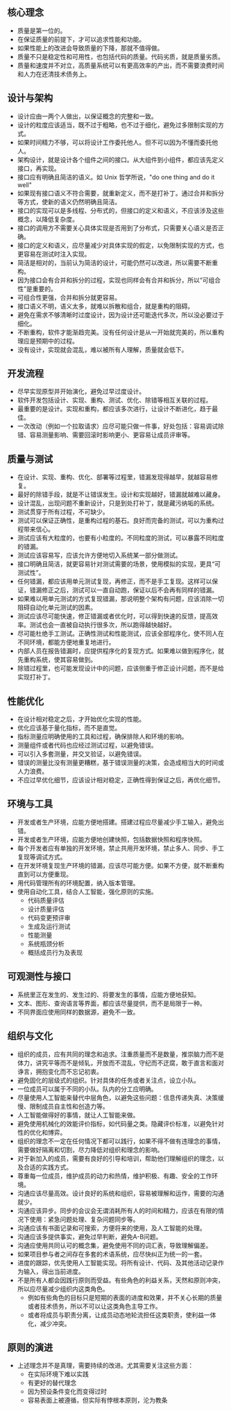 ## 核心理念

* 质量是第一位的。
* 在保证质量的前提下，才可以追求性能和功能。
* 如果性能上的改进会导致质量的下降，那就不值得做。
* 质量不只是稳定性和可用性，也包括代码的质量。代码劣质，就是质量劣质。
* 质量和速度并不对立，高质量系统可以有更高效率的产出，而不需要浪费时间和人力在还清技术债务上。

## 设计与架构

* 设计应由一两个人做出，以保证概念的完整和一致。
* 设计的粒度应该适当，既不过于粗略，也不过于细化，避免过多限制实现的方式。
* 如果时间精力不够，可以将设计工作委托他人。但不可以因为不懂而委托他人。
* 架构设计，就是设计各个组件之间的接口。从大组件到小组件，都应该先定义接口，再实现。
* 接口应有明确且简洁的语义。如 Unix 哲学所说，"do one thing and do it well"
* 如果现有接口语义不符合需要，就重新定义，而不是打补丁。通过合并和拆分等方式，使新的语义仍然明确且简洁。
* 接口的实现可以是多线程、分布式的，但接口的定义和语义，不应该涉及这些概念，以降低复杂度。
* 接口的调用方不需要关心具体实现是否用到了分布式，只需要关心语义是否正确。
* 接口的定义和语义，应尽量减少对具体实现的假定，以免限制实现的方式，也更容易在测试时注入实现。
* 简洁是相对的，当前认为简洁的设计，可能仍然可以改进，所以需要不断重构。
* 因为接口会有合并和拆分的过程，实现也同样会有合并和拆分，所以“可组合性”是重要的。
* 可组合性更强，合并和拆分就更容易。
* 接口语义不明，语义太多，就难以拆散和组合，就是重构的阻碍。
* 避免在需求不够清晰时过度设计，因为设计还可能迭代多次，所以没必要过于细化。
* 不断重构，软件才能渐趋完美。没有任何设计是从一开始就完美的，所以重构理应是预期中的过程。
* 没有设计，实现就会混乱，难以被所有人理解，质量就会低下。

## 开发流程

* 尽早实现原型并开始演化，避免过早过度设计。
* 软件开发包括设计、实现、重构、测试、优化、除错等相互关联的过程。
* 最重要的是设计。实现和重构，都应该多次进行，让设计不断进化，趋于最佳。
* 一次改动（例如一个拉取请求）应尽可能只做一件事，好处包括：容易调试除错、容易测量影响、需要回滚时影响更小、更容易让成员评审等。

## 质量与测试

* 在设计、实现、重构、优化、部署等过程里，错漏发现得越早，就越容易修复。
* 最好的除错手段，就是不让错误发生。设计和实现越好，错漏就越难以藏身。
* 设计混乱，出现问题不重新设计，只是到处打补丁，就是藏污纳垢的系统。
* 测试贯穿于所有过程，不可缺少。
* 测试可以保证正确性，是重构过程的基石。良好而完备的测试，可以为重构过程带来信心。
* 测试应该有大粒度的，也要有小粒度的。不同粒度的测试，可以暴露不同粒度的错漏。
* 测试应该容易写，应该允许方便地切入系统某一部分做测试。
* 接口明确且简洁，就更容易针对测试需要的场景，使用模拟的实现，更具“可测试性”。
* 任何错漏，都应该用单元测试复现，再修正，而不是手工复现。这样可以保证，错漏修正之后，测试可以一直自动跑，保证以后不会再有同样的错漏。
* 如果难以用单元测试的方式复现错漏，那说明整个架构有问题，应该消除一切阻碍自动化单元测试的因素。
* 测试应该尽可能快速，修正错漏或者优化时，可以得到快速的反馈，提高效率。测试也会一直被自动执行很多次，所以跑得越快越好。
* 尽可能杜绝手工测试。正确性测试和性能测试，应该全部程序化，使不同人在不同环境，都能方便地重复地进行。
* 内部人员在报告错漏时，应提供程序化的复现方式。如果难以做到程序化，就先重构系统，使其容易做到。
* 除错过程里，也可能发现设计中的问题，应该侧重于修正设计问题，而不是给实现打补丁。

## 性能优化

* 在设计相对稳定之后，才开始优化实现的性能。
* 优化应该基于量化指标，而不是直觉。
* 指标测量应明确使用的工具和过程，确保排除人和环境的影响。
* 测量组件或者代码也应经过测试过程，以避免错误。
* 可以引入多套测量，并交叉验证，以避免错误。
* 错误的测量比没有测量更糟糕，基于错误测量的决策，会造成相当大的时间或人力浪费。
* 不应过早优化细节，应该设计相对稳定，正确性得到保证之后，再优化细节。

## 环境与工具

* 开发或者生产环境，应能方便地搭建。搭建过程应尽量减少手工输入，避免出错。
* 开发或者生产环境，应能方便地创建快照，包括数据快照和程序快照。
* 每个开发者应有单独的开发环境，禁止共用开发环境，禁止多人、同步、手工复现等调试方式。
* 在开发环境复现生产环境的错漏，应该尽可能方便。如果不方便，就不断重构直到可以方便重现。
* 用代码管理所有的环境配置，纳入版本管理。
* 使用自动化工具，结合人工智能，强化原则的实施。
	* 代码质量评估
	* 设计质量评估
	* 代码变更预评审
	* 生成及运行测试
	* 性能测量
	* 系统瓶颈分析
	* 概括成员行为及表现

## 可观测性与接口

* 系统里正在发生的、发生过的、将要发生的事情，应能方便地获知。
* 文本、图形、查询语言等界面，都应该尽量提供，而不是局限于一种。
* 不同界面应使用同样的数据源，避免不一致。

## 组织与文化

* 组织的成员，应有共同的理念和追求。注重质量而不是数量，推崇脑力而不是体力，讲究平等而不是倾轧，开放而不混乱，守纪而不迂腐，敢于直言和面对诤言，拥抱变化而不忘记初衷。
* 避免固化的层级式的组织。针对具体的任务或者关注点，设立小队。
* 一位成员可以属于不同的小队。队内的分工应明确。
* 尽量使用人工智能来替代中层角色，以避免这些问题：信息传递失真、决策缓慢、限制成员自主性和创造力等。
* 人工智能做得好的事情，就让人工智能来做。
* 避免使用机械化的效能评价指标，如代码量之类。隐藏评价标准，以避免针对性的优化和博弈。
* 组织的理念不一定在任何情况下都可以践行，如果不得不做有违理念的事情，需要做好隔离和切割，尽力降低对组织和理念的影响。
* 对于新加入的成员，需要有良好的引导和培训，帮助他们理解组织的理念，以及合适的实践方式。
* 尊重每一位成员，维护成员的动力和热情，维护积极、有趣、安全的工作环境。
* 沟通应该尽量高效。设计良好的系统和组织，容易被理解和运作，需要的沟通就少。
* 沟通应该异步。同步的会议会无谓消耗所有人的时间和精力，应该在有限的情况下使用：紧急问题处理、复杂问题同步等。
* 沟通应该有书面记录和可搜索，方便将来的使用，及人工智能的处理。
* 沟通应该多提供事实，避免过早判断，避免A-B问题。
* 沟通应使用共同认可的概念集，避免使用不同的词汇表，导致理解偏差。
* 如果项目参与者之间存在多套的术语系统，应尽快纠正为统一的一套。
* 进度的跟踪，优先使用人工智能实现。将所有设计、代码、及其他活动记录作为输入，得出当前进度。
* 不是所有人都会因践行原则而受益。有些角色的利益关系，天然和原则冲突，所以应尽量减少组织内这类角色。
	* 例如有些角色的目标只是短期的表面的进度和效果，并不关心长期的质量或者技术债务，所以不可以让这类角色主导工作。
	* 或者将成员与职责分离，让成员动态地轮流担任这类职责，使利益一体化，减少冲突。

## 原则的演进

* 上述理念并不是真理，需要持续的改进。尤其需要关注这些方面：
	* 在实际环境下难以实践
	* 有更好的替代理念
	* 因为预设条件变化而变得过时
	* 容易表面上被遵循，但实际有悖根本原则，沦为教条


